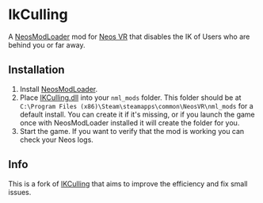 # IkCulling

A [NeosModLoader](https://github.com/neos-modding-group/NeosModLoader) mod for [Neos VR](https://store.steampowered.com/app/740250/Neos_VR/) that disables the IK of Users who are behind you or far away.


## Installation
1. Install [NeosModLoader](https://github.com/neos-modding-group/NeosModLoader).
2. Place [IKCulling.dll](https://github.com/Raidriar796/IkCulling/releases/latest/download/IKCulling.dll) into your `nml_mods` folder. This folder should be at `C:\Program Files (x86)\Steam\steamapps\common\NeosVR\nml_mods` for a default install. You can create it if it's missing, or if you launch the game once with NeosModLoader installed it will create the folder for you.
3. Start the game. If you want to verify that the mod is working you can check your Neos logs.

## Info
This is a fork of [IKCulling](https://github.com/KyuubiYoru/IkCulling/) that aims to improve the efficiency and fix small issues. 
